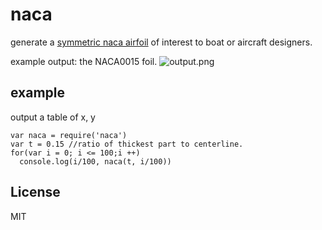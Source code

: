 # naca

generate a [symmetric naca airfoil](http://www.boat-links.com/foils.html)
of interest to boat or aircraft designers.

example output: the NACA0015 foil.
![output.png](./output.ping)

## example

output a table of x, y

```
var naca = require('naca')
var t = 0.15 //ratio of thickest part to centerline.
for(var i = 0; i <= 100;i ++)
  console.log(i/100, naca(t, i/100))
```

## License

MIT


